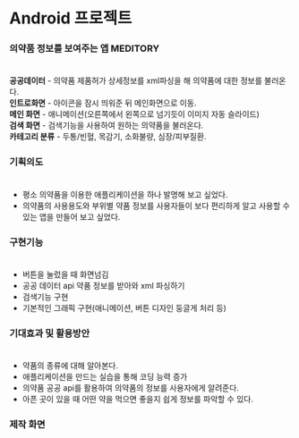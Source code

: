 # Android 프로젝트
### 의약품 정보를 보여주는 앱 MEDITORY</br></br>

<b>공공데이터</b> - 의약품 제품허가 상세정보를 xml파싱을 해 의약품에 대한 정보를 불러온다.</br>
<b>인트로화면</b> - 아이콘을 잠시 띄워준 뒤 메인화면으로 이동.</br>
<b>메인 화면</b> - 애니메이션(오른쪽에서 왼쪽으로 넘기듯이 이미지 자동 슬라이드)</br>
<b>검색 화면</b> - 검색기능을 사용하여 원하는 의약품을 불러온다.</br>
<b>카테고리 분류</b> - 두통/빈혈, 목감기, 소화불량, 심장/피부질환.</br>

### 기획의도  </br></br>
- 평소 의약품을 이용한 애플리케이션을 하나 발명해 보고 싶었다.</br>
- 의약품의 사용용도와 부위별 약품 정보를 사용자들이 보다 편리하게 알고 사용할 수 있는 앱을 만들어 보고 싶었다.</br>

### 구현기능  </br></br>
- 버튼을 눌렀을 때 화면넘김
- 공공 데이터 api 약품 정보를 받아와 xml 파싱하기
- 검색기능 구현
- 기본적인 그래픽 구현(애니메이션, 버튼 디자인 둥글게 처리 등)

### 기대효과 및 활용방안 </br></br>
- 약품의 종류에 대해 알아본다.
- 애플리케이션을 만드는 실습을 통해 코딩 능력 증가
- 의약품 공공 api를 활용하여 의약품의 정보를 사용자에게 알려준다.
- 아픈 곳이 있을 때 어떤 약을 먹으면 좋을지 쉽게 정보를 파악할 수 있다.

### 제작 화면 </br></br>

